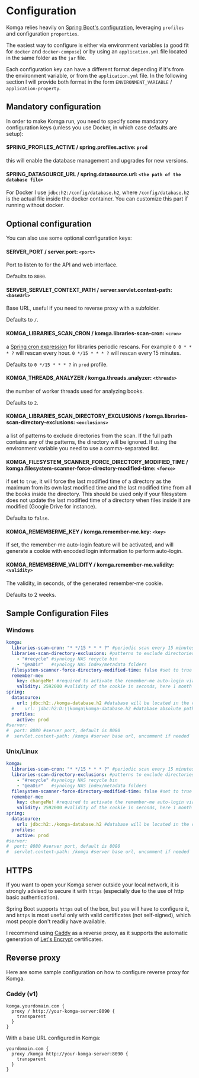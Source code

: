 # Configuration

Komga relies heavily on [Spring Boot's configuration](https://docs.spring.io/spring-boot/docs/current/reference/html/boot-features-external-config.html), leveraging `profiles` and configuration `properties`.

The easiest way to configure is either via environment variables (a good fit for `docker` and `docker-compose`) or by using an `application.yml` file located in the same folder as the `jar` file.

Each configuration key can have a different format depending if it's from the environment variable, or from the `application.yml` file. In the following section I will provide both format in the form `ENVIRONMENT_VARIABLE` / `application-property`.

## Mandatory configuration

In order to make Komga run, you need to specify some mandatory configuration keys (unless you use Docker, in which case defaults are setup):

#### SPRING_PROFILES_ACTIVE / spring.profiles.active: `prod`

this will enable the database management and upgrades for new versions.

#### SPRING_DATASOURCE_URL / spring.datasource.url: `<the path of the database file>`

For Docker I use `jdbc:h2:/config/database.h2`, where `/config/database.h2` is the actual file inside the docker container. You can customize this part if running without docker.

## Optional configuration

You can also use some optional configuration keys:

#### SERVER_PORT / server.port: `<port>`

Port to listen to for the API and web interface.

Defaults to `8080`.

#### SERVER_SERVLET_CONTEXT_PATH / server.servlet.context-path: `<baseUrl>`

Base URL, useful if you need to reverse proxy with a subfolder.

Defaults to `/`.

#### KOMGA_LIBRARIES_SCAN_CRON / komga.libraries-scan-cron: `<cron>`

a [Spring cron expression](https://docs.spring.io/spring/docs/current/javadoc-api/org/springframework/scheduling/support/CronSequenceGenerator.html) for libraries periodic rescans.
For example `0 0 * * * ?` will rescan every hour. `0 */15 * * * ?` will rescan every 15 minutes.

Defaults to `0 */15 * * * ?` in `prod` profile.

#### KOMGA_THREADS_ANALYZER / komga.threads.analyzer: `<threads>`

the number of worker threads used for analyzing books.

Defaults to `2`.

#### KOMGA_LIBRARIES_SCAN_DIRECTORY_EXCLUSIONS / komga.libraries-scan-directory-exclusions: `<exclusions>`

a list of patterns to exclude directories from the scan. If the full path contains any of the patterns, the directory will be ignored. If using the environment variable you need to use a comma-separated list.

#### KOMGA_FILESYSTEM_SCANNER_FORCE_DIRECTORY_MODIFIED_TIME / komga.filesystem-scanner-force-directory-modified-time: `<force>`

if set to `true`, it will force the last modified time of a directory as the maximum from its own last modified time and the last modified time from all the books inside the directory. This should be used only if your filesystem does not update the last modified time of a directory when files inside it are modified (Google Drive for instance).

Defaults to `false`.

#### KOMGA_REMEMBERME_KEY / komga.remember-me.key: `<key>`

If set, the remember-me auto-login feature will be activated, and will generate a cookie with encoded login information to perform auto-login.

#### KOMGA_REMEMBERME_VALIDITY / komga.remember-me.validity: `<validity>`

The validity, in seconds, of the generated remember-me cookie.

Defaults to 2 weeks.

## Sample Configuration Files

### Windows

```yaml
komga:
  libraries-scan-cron: "* */15 * * * ?" #periodic scan every 15 minutes
  libraries-scan-directory-exclusions: #patterns to exclude directories from the scan
    - "#recycle" #synology NAS recycle bin
    - "@eaDir"   #synology NAS index/metadata folders
  filesystem-scanner-force-directory-modified-time: false #set to true only if newly added books in existing series are not scanned (ie Google Drive)
  remember-me:
    key: changeMe! #required to activate the remember-me auto-login via cookies
    validity: 2592000 #validity of the cookie in seconds, here 1 month
spring:
  datasource:
    url: jdbc:h2:./komga-database.h2 #database will be located in the current directory
  #    url: jdbc:h2:D:\\komga\komga-database.h2 #database absolute path, uncomment if necessary and comment above line
  profiles:
    active: prod
#server:
#  port: 8080 #server port, default is 8080
#  servlet.context-path: /komga #server base url, uncomment if needed
```

### Unix/Linux

```yaml
komga:
  libraries-scan-cron: "* */15 * * * ?" #periodic scan every 15 minutes
  libraries-scan-directory-exclusions: #patterns to exclude directories from the scan
    - "#recycle" #synology NAS recycle bin
    - "@eaDir"   #synology NAS index/metadata folders
  filesystem-scanner-force-directory-modified-time: false #set to true only if newly added books in existing series are not scanned (ie Google Drive)
  remember-me:
    key: changeMe! #required to activate the remember-me auto-login via cookies
    validity: 2592000 #validity of the cookie in seconds, here 1 month
spring:
  datasource:
    url: jdbc:h2:./komga-database.h2 #database will be located in the current directory
  profiles:
    active: prod
#server:
#  port: 8080 #server port, default is 8080
#  servlet.context-path: /komga #server base url, uncomment if needed
```

## HTTPS

If you want to open your Komga server outside your local network, it is strongly advised to secure it with `https` (especially due to the use of http basic authentication).

Spring Boot supports `https` out of the box, but you will have to configure it, and `https` is most useful only with valid certificates (not self-signed), which most people don't readily have available.

I recommend using [Caddy](https://caddyserver.com/) as a reverse proxy, as it supports the automatic generation of [Let's Encrypt](https://letsencrypt.org/) certificates.

## Reverse proxy

Here are some sample configuration on how to configure reverse proxy for Komga.

### Caddy (v1)

```
komga.yourdomain.com {
  proxy / http://your-komga-server:8090 {
    transparent
  }
}
```

With a base URL configured in Komga:

```
yourdomain.com {
  proxy /komga http://your-komga-server:8090 {
    transparent
  }
}
```